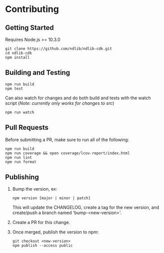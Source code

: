 # Contributing

## Getting Started

Requires Node.js >= 10.3.0

```shell
git clone https://github.com/ndlib/ndlib-cdk.git
cd ndlib-cdk
npm install
```

## Building and Testing

```shell
npm run build
npm test
```

Can also watch for changes and do both build and tests with the watch script (_Note: currently only works for changes to src_)

```shell
npm run watch
```

## Pull Requests

Before submitting a PR, make sure to run all of the following:

```shell
npm run build
npm run coverage && open coverage/lcov-report/index.html
npm run lint
npm run format
```

## Publishing

1. Bump the version, ex:

   ```shell
   npm version [major | minor | patch]
   ```

   This will update the CHANGELOG, create a tag for the new version, and create/push a branch named 'bump-\<new-version\>'.

1. Create a PR for this change.
1. Once merged, publish the version to npm:

   ```shell
   git checkout <new-version>
   npm publish --access public
   ```
